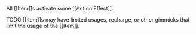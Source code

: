 All [[Item]]s activate some [[Action Effect]].

TODO
[[Item]]s may have limited usages, recharge, or other gimmicks that limit the usage of the [[Item]].